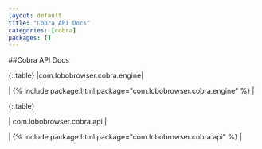 ```yaml
---
layout: default 
title: "Cobra API Docs"
categories: [cobra]
packages: []
---
```


##Cobra API Docs

{:.table}
|com.lobobrowser.cobra.engine|

| {% include package.html package="com.lobobrowser.cobra.engine" %} |

{:.table}

| com.lobobrowser.cobra.api |

| {% include package.html package="com.lobobrowser.cobra.api" %} |
